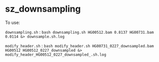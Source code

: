 # sz_downsampling
To use:

`downsampling.sh` : `bash downsampling.sh HG00512.bam 0.8137 HG00731.bam 0.0114 &> downsample.sh.log`


`modify_header.sh` : `bash modify_header.sh HG00731_0227_downsampled.bam HG00512 HG00512_0227_downsampled &> modify_header_HG00512_0227_downsampled_.sh.log`
